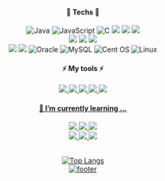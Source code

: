 
<!--
**amazingkj/amazingkj** is a ✨ _special_ ✨ repository because its `README.md` (this file) appears on your GitHub profile.
Here are some ideas to get you started:

- 🔭 I’m currently working on ...
- 🌱 I’m currently learning ...
- 👯 I’m looking to collaborate on ...
- 🤔 I’m looking for help with ...
- 💬 Ask me about ...
- 📫 How to reach me: ...
- 😄 Pronouns: ...
- ⚡ Fun fact: ...
-->
<div align="center">


 #### 🌱 Techs 🌱
![Java](https://img.shields.io/badge/java-%23ED8B00.svg?style=for-the-badge&logo=java&logoColor=white)
![JavaScript](https://img.shields.io/badge/javascript-%23323330.svg?style=for-the-badge&logo=javascript&logoColor=%23F7DF1E)
![C](https://img.shields.io/badge/c-%2300599C.svg?style=for-the-badge&logo=c&logoColor=white)
<img src="https://img.shields.io/badge/HTML5-E34F26?style=for-the-badge&logo=HTML5&logoColor=white"/>
<img src="https://img.shields.io/badge/CSS-1572B6?style=for-the-badge&logo=CSS3&logoColor=white"/>
<img src="https://img.shields.io/badge/jQuery-F43059?style=for-the-badge&logo=jQuery&logoColor=white"/> <br/>
<img src="https://img.shields.io/badge/Spring-6DB33F?style=for-the-badge&logo=Spring&logoColor=white"/> 
<img src="https://img.shields.io/badge/springboot-6DB33F?style=for-the-badge&logo=springboot&logoColor=white" />
<img src="https://img.shields.io/badge/Spring Security-6DB33F?style=for-the-badge&logo=Spring&logoColor=white"><br/>
<img src="https://img.shields.io/badge/JPA-181717?style=for-the-badge&logo=JPA&logoColor=white"/>
<img src="https://img.shields.io/badge/Mybatis-181717?style=for-the-badge&logo=Fluentd&logoColor=white"/>
![Oracle](https://img.shields.io/badge/Oracle-F80000?style=for-the-badge&logo=oracle&logoColor=white)
![MySQL](https://img.shields.io/badge/mysql-%2300f.svg?style=for-the-badge&logo=mysql&logoColor=white)
![Cent OS](https://img.shields.io/badge/cent%20os-002260?style=for-the-badge&logo=centos&logoColor=F0F0F0)
![Linux](https://img.shields.io/badge/Linux-FCC624?style=for-the-badge&logo=linux&logoColor=black)

#### ⚡ My tools ⚡  
<a href="mailto: jiin724@gmail.com"><img src="https://img.shields.io/badge/Gmail-EA4335?style=for-the-badge&logo=Gmail&logoColor=white"/>
<a href="https://github.com/amazingkj"><img src="https://img.shields.io/badge/GitHub-181717?style=for-the-badge&logo=GitHub&logoColor=white"/>
<a href="#none"><img src="https://img.shields.io/badge/Notion-333?style=for-the-badge&logo=Notion&logoColor=white"/>
<img src="https://img.shields.io/badge/Eclipse IDE-2C2255?style=for-the-badge&logo=Eclipse IDE&logoColor=white"/>
<img src="https://img.shields.io/badge/IntelliJ IDEA-000000?style=for-the-badge&logo=IntelliJ IDEA&logoColor=white"><br/>

#### 🌱 I’m currently learning ...
<img src="https://img.shields.io/badge/Logstash-005571?style=for-the-badge&logo=Logstash&logoColor=white"/>
<img src="https://img.shields.io/badge/Elastic-005571?style=for-the-badge&logo=Elastic&logoColor=white"/>
<img src="https://img.shields.io/badge/Kibana-005571?style=for-the-badge&logo=Kibana&logoColor=white"/>
<br/>
<img src="https://img.shields.io/badge/Docker-2496ed?style=for-the-badge&logo=Docker&logoColor=white">
<img src="https://img.shields.io/badge/Spring Batch-6DB33F?style=for-the-badge&logo=Spring&logoColor=white">
<img src="https://img.shields.io/badge/Spring Cloud Data Flow-6DB33F?style=for-the-badge&logo=Spring&logoColor=white">
<br/><br/>
                   
![Top Langs](https://github-readme-stats.vercel.app/api/top-langs/?username=amazingkj&layout=compact)<br/>
![footer](https://capsule-render.vercel.app/api?color=75bde0&height=150&type=waving&section=footer)
 </div>
